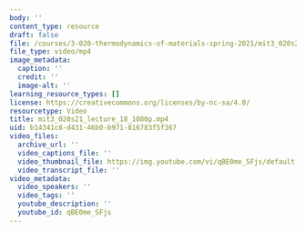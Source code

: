 ```yaml
---
body: ''
content_type: resource
draft: false
file: /courses/3-020-thermodynamics-of-materials-spring-2021/mit3_020s21_lecture_18_1080p_360p_16_9.mp4
file_type: video/mp4
image_metadata:
  caption: ''
  credit: ''
  image-alt: ''
learning_resource_types: []
license: https://creativecommons.org/licenses/by-nc-sa/4.0/
resourcetype: Video
title: mit3_020s21_lecture_18_1080p.mp4
uid: b14341c8-d431-46b0-b971-816783f5f367
video_files:
  archive_url: ''
  video_captions_file: ''
  video_thumbnail_file: https://img.youtube.com/vi/qBE0me_SFjs/default.jpg
  video_transcript_file: ''
video_metadata:
  video_speakers: ''
  video_tags: ''
  youtube_description: ''
  youtube_id: qBE0me_SFjs
---
```

